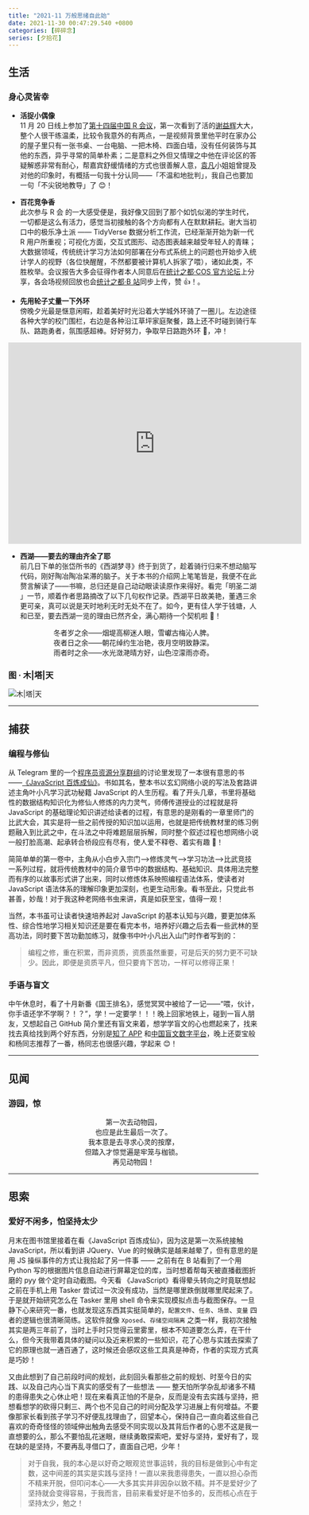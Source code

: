 ```yaml
---
title: "2021-11 万般思绪自此始"
date: 2021-11-30 00:47:29.540 +0800
categories: [碎碎念]
series: [夕拾花]
---
```


## 生活

### 身心灵皆幸

- **活捉小偶像**  
  11 月 20 日线上参加了[第十四届中国 R 会议](https://china-r.org/bj2021/index.html)，第一次看到了活的[谢益辉](https://yihui.org/)大大，整个人很干练温柔，比较令我意外的有两点，一是视频背景里他平时在家办公的屋子里只有一张书桌、一台电脑、一把木椅、四面白墙，没有任何装饰与其他的东西，异乎寻常的简单朴素；二是意料之外但又情理之中他在评论区的答疑解惑非常有耐心，帮嘉宾舒缓情绪的方式也很善解人意，[袁凡](https://yuanfan.vercel.app/tags/r)小姐姐曾提及对他的印象时，有概括一句我十分认同——「不温和地批判」，我自己也要加一句「不尖锐地教导」了 😊！

- **百花竞争香**  
  此次参与 R 会 的一大感受便是，我好像又回到了那个如饥似渴的学生时代，一切都是这么有活力，感觉当初接触的各个方向都有人在默默耕耘。谢大当初口中的极乐净土派 —— TidyVerse 数据分析工作流，已经渐渐开始为新一代 R 用户所重视；可视化方面，交互式图形、动态图表越来越受年轻人的青睐；大数据领域，传统统计学习方法如何部署在分布式系统上的问题也开始步入统计学人的视野（各位快醒醒，不然都要被计算机人拆家了喂），诸如此类，不胜枚举。会议报告大多会征得作者本人同意后在[统计之都·COS 官方论坛](https://cosx.org/)上分享，各会场视频回放也会[统计之都·B 站](https://space.bilibili.com/22035559)同步上传，赞 👍！。

- **先用轮子丈量一下外环**  
  傍晚夕光最是惬意闲暇，趁着美好时光沿着大学城外环骑了一圈儿。左边途径各种大学的校门围栏，右边是各种沿江草坪家庭聚餐，路上还不时碰到骑行车队、路跑勇者，氛围感超棒。好好努力，争取早日路跑外环 🏃‍，冲！

<div align="center">
    <iframe height='405' width='590' frameborder='0' allowtransparency='true' scrolling='no' src='https://www.strava.com/activities/6282428073/embed/8c5040712f2564db8b7e3e3f80bcabc78302b2fd'></iframe>
</div>

- **西湖——要去的理由齐全了耶**  
  前几日下单的张岱所书的《西湖梦寻》终于到货了，趁着骑行归来不想动脑写代码，刚好陶冶陶冶呆滞的脑子。关于本书的介绍网上笔笔皆是，我便不在此赘言解读了——书嘛，总归还是自己动动眼读读原作来得好。看完「明圣二湖 」一节，顺着作者思路摘改了以下几句权作记录。西湖平日故美艳，董遇三余更可亲，真可以说是天时地利无时无处不在了。如今，更有佳人学于钱塘，人和已至，要去西湖一览的理由已然齐全，满心期待一个契机啦 💖！

<div align="center">
冬者岁之余——烟堤高柳迷人眼，雪巘古梅沁人脾。</br>
夜者日之余——朝花绰约生冶艳，夜月空明致静深。</br>
雨者时之余——水光潋滟晴方好，山色涳濛雨亦奇。
</div>

### 图 · 木|塔|天

![木|塔|天](https://image.philohao.com/images/20211120_woodtowersky.jpg "木|塔|天")

---

## 捕获

### 编程与修仙

从 Telegram 里的一个[程序员资源分享群组](https://t.me/joinchat/FwAZpxdwmTHP2W1sPydPAQ)的讨论里发现了一本很有意思的书 ——[《JavaScript 百炼成仙》](https://github.com/DivinerHJF/Storage-Bucket/blob/main/%E3%80%8AJavaScript%20%E7%99%BE%E7%82%BC%E6%88%90%E4%BB%99%E3%80%8B.pdf)。书如其名，整本书以玄幻网络小说的写法及套路讲述主角叶小凡学习武功秘籍 JavaScript 的人生历程。看了开头几章，书里将基础性的数据结构知识化为修仙人修炼的内力灵气，师傅传道授业的过程就是将 JavaScript 的基础理论知识讲述给读者的过程，有意思的是刚看的一章里师门的比武大会，其实是将一些之前传授的知识加以运用，也就是把传统教材里的练习例题融入到比武之中，在斗法之中将难题层层拆解，同时整个叙述过程也想网络小说一般打脸高潮、起承转合桥段应有尽有，使人爱不释卷、着实有趣 🎉！

简简单单的第一卷中，主角从小白步入宗门-->修炼灵气-->学习功法-->比武竞技一系列过程，就将传统教材中的简介章节中的数据结构、基础知识、具体用法完整而有序的以故事形式讲了出来，同时以修炼体系映照编程语法体系，使读者对 JavaScript 语法体系的理解印象更加深刻，也更生动形象。看书至此，只觉此书甚善，妙哉！对于我这种老网络书虫来讲，真是如获至宝，值得一观！

当然，本书虽可让读者快速培养起对 JavaScript 的基本认知与兴趣，要更加体系性、综合性地学习相关知识还是要在看完本书，培养好兴趣之后去看一些武林的至高功法，同时要下苦功勤加练习，就像书中叶小凡出入山门时作者写到的：

> 编程之修，重在积累，而非资质，资质虽然重要，可是后天的努力更不可缺少。因此，即便是资质平凡，但只要肯下苦功，一样可以修得正果！

### 手语与盲文

中午休息时，看了十月新番《国王排名》，感觉冥冥中被给了一记——“喂，伙计，你手语还学不学啊？！？”，学！一定要学！！！晚上回家地铁上，碰到一盲人朋友，又想起自己 GitHub 简介里还有盲文来着，想学学盲文的心也燃起来了，找来找去真给找到两个好东西，分别是[知了 APP](https://apps.apple.com/cn/app/%E7%9F%A5%E4%BA%86-%E7%9B%B2%E4%BA%BA%E7%9F%A5%E8%AF%86%E6%8A%80%E8%83%BD%E5%AD%A6%E4%B9%A0%E5%B9%B3%E5%8F%B0/id1382487722) 和[中国盲文数字平台](http://www.braille.org.cn:8080/braille-web/blinds/index.html)，晚上还耍宝般和杨同志推荐了一番，杨同志也很感兴趣，学起来 😊！

---

## 见闻

### 游园，惊

<p align="center">
第一次去动物园，<br />
也应是此生最后一次了。<br />
我本意是去寻求心灵的按摩，<br /> 
但踏入才惊觉遍是牢笼与枷锁。<br />
再见动物园！
</p>

---

## 思索

### 爱好不闲多，怕坚持太少

月末在图书馆里接着在看《JavaScript 百炼成仙》，因为这是第一次系统接触 JavaScript，所以看到讲 JQuery、Vue 的时候确实是越来越晕了，但有意思的是用 JS 操纵事件的方式让我拾起了另一件事 —— 之前有在 B 站看到了一个用 Python 写的根据图片信息自动进行屏幕定位的库，当时想着帮每天被直播截图折磨的 pyy 做个定时自动截图。今天看 《JavaScript》看得晕头转向之时竟联想起之前在手机上用 Tasker 尝试过一次没有成功，当然是哪里跌倒就哪里爬起来了。于是就开始研究怎么在 Tasker 里用 shell 命令来实现模拟点击与截图保存。一旦静下心来研究一番，也就发现这东西其实挺简单的，`配置文件`、`任务`、`场景`、`变量` 四者的逻辑也很清晰简练。这软件就像 `Xposed`、`存储空间隔离` 之类一样，我初次接触其实是两三年前了，当时上手时只觉得云里雾里，根本不知道要怎么弄，在干什么，但今天我带着具体的疑问以及近来积累的一些知识，花了心思与实践去探索了它的原理也就一通百通了，这时候还会感叹这些工具真是神奇，作者的实现方式真是巧妙！

又由此想到了自己前段时间的规划，此刻回头看那些之前的规划、时至今日的实践、以及自己内心当下真实的感受有了一些想法 —— 整天怕所学杂乱却诸多不精的患得患失之心休止吧！现在来看真正怕的不是杂，反而是没有去实践与坚持，把想看想学的砍得只剩三、两个也不见自己的时间分配及学习进展上有何增益。不要像那家长看到孩子学习不好便乱找理由了，回望本心，保持自己一直向着这些自己喜欢的奇奇怪怪的领域伸出触角去感受不同实现以及其背后作者的心思不这是我一直想要的么，那么不要怕乱花迷眼，继续勇敢探索吧，爱好与坚持，爱好有了，现在缺的是坚持，不要再乱寻借口了，直面自己吧，少年！

> 对于自我，我的本心是以好奇之眼观览世事运转，我的目标是做到心中有定数，这中间差的其实是实践与坚持！一直以来我患得患失，一直以担心杂而不精来开脱，但叩问本心——大多其实并非因杂以致不精。并不是爱好少了坚持就会变得容易，于我而言，目前来看爱好是不怕多的，反而核心点在于坚持太少，勉之！
